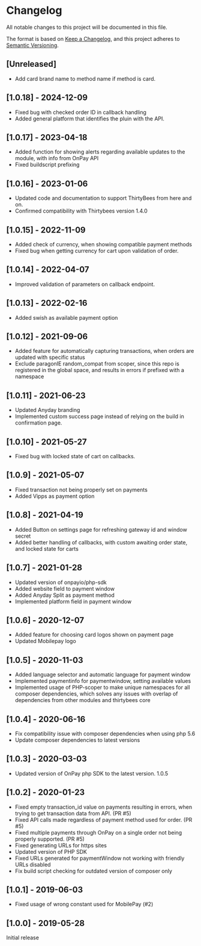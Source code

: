 # Changelog
All notable changes to this project will be documented in this file.

The format is based on [Keep a Changelog](https://keepachangelog.com/en/1.0.0/),
and this project adheres to [Semantic Versioning](https://semver.org/spec/v2.0.0.html).

## [Unreleased]
- Add card brand name to method name if method is card.

## [1.0.18] - 2024-12-09
- Fixed bug with checked order ID in callback handling
- Added general platform that identifies the pluin with the API.

## [1.0.17] - 2023-04-18
- Added function for showing alerts regarding available updates to the module, with info from OnPay API
- Fixed buildscript prefixing

## [1.0.16] - 2023-01-06
- Updated code and documentation to support ThirtyBees from here and on.
- Confirmed compatibility with Thirtybees version 1.4.0

## [1.0.15] - 2022-11-09
- Added check of currency, when showing compatible payment methods
- Fixed bug when getting currency for cart upon validation of order.

## [1.0.14] - 2022-04-07
- Improved validation of parameters on callback endpoint.

## [1.0.13] - 2022-02-16
- Added swish as available payment option

## [1.0.12] - 2021-09-06
- Added feature for automatically capturing transactions, when orders are updated with specific status
- Exclude paragonIE random_compat from scoper, since this repo is registered in the global space, and results in errors if prefixed with a namespace

## [1.0.11] - 2021-06-23
- Updated Anyday branding
- Implemented custom success page instead of relying on the build in confirmation page.

## [1.0.10] - 2021-05-27
- Fixed bug with locked state of cart on callbacks.

## [1.0.9] - 2021-05-07
- Fixed transaction not being properly set on payments
- Added Vipps as payment option

## [1.0.8] - 2021-04-19
- Added Button on settings page for refreshing gateway id and window secret
- Added better handling of callbacks, with custom awaiting order state, and locked state for carts

## [1.0.7] - 2021-01-28
- Updated version of onpayio/php-sdk
- Added website field to payment window
- Added Anyday Split as payment method
- Implemented platform field in payment window

## [1.0.6] - 2020-12-07
- Added feature for choosing card logos shown on payment page
- Updated Mobilepay logo

## [1.0.5] - 2020-11-03
- Added language selector and automatic language for payment window
- Implemented paymentinfo for paymentwindow, setting available values
- Implemented usage of PHP-scoper to make unique namespaces for all composer dependencies, which solves any issues with overlap of dependencies from other modules and thirtybees core

## [1.0.4] - 2020-06-16
- Fix compatibility issue with composer dependencies when using php 5.6
- Update composer dependencies to latest versions

## [1.0.3] - 2020-03-03
- Updated version of OnPay php SDK to the latest version. 1.0.5

## [1.0.2] - 2020-01-23
- Fixed empty transaction_id value on payments resulting in errors, when trying to get transaction data from API. (PR #5)
- Fixed API calls made regardless of payment method used for order. (PR #5)
- Fixed multiple payments through OnPay on a single order not being properly supported. (PR #5)
- Fixed generating URLs for https sites
- Updated version of PHP SDK
- Fixed URLs generated for paymentWindow not working with friendly URLs disabled
- Fix build script checking for outdated version of composer only

## [1.0.1] - 2019-06-03
- Fixed usage of wrong constant used for MobilePay (#2)

## [1.0.0] - 2019-05-28
Initial release
